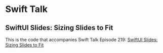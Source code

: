 # Swift Talk
## SwiftUI Slides: Sizing Slides to Fit

This is the code that accompanies Swift Talk Episode 219: [SwiftUI Slides: Sizing Slides to Fit](https://talk.objc.io/episodes/S01E219-swiftui-slides-sizing-slides-to-fit)
